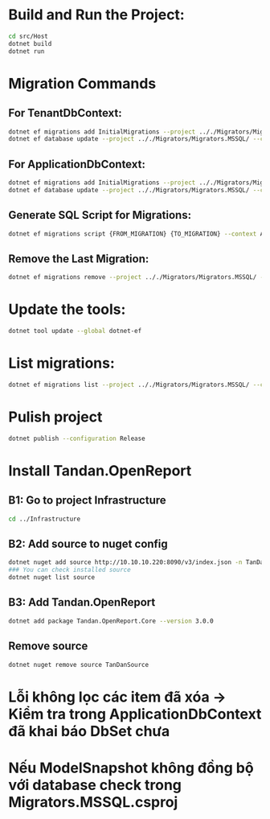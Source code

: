 # Build and Run the Project:
```bash
cd src/Host
dotnet build
dotnet run
```

# Migration Commands

## For TenantDbContext:
```bash
dotnet ef migrations add InitialMigrations --project .././Migrators/Migrators.MSSQL/ --context TenantDbContext -o Migrations/Tenant
dotnet ef database update --project .././Migrators/Migrators.MSSQL/ --context TenantDbContext
```

## For ApplicationDbContext:
```bash
dotnet ef migrations add InitialMigrations --project .././Migrators/Migrators.MSSQL/ --context ApplicationDbContext -o Migrations/Application
dotnet ef database update --project .././Migrators/Migrators.MSSQL/ --context ApplicationDbContext
```

## Generate SQL Script for Migrations:
```bash
dotnet ef migrations script {FROM_MIGRATION} {TO_MIGRATION} --context ApplicationDbContext -o ./script.sql
```

## Remove the Last Migration:
```bash
dotnet ef migrations remove --project .././Migrators/Migrators.MSSQL/ --context ApplicationDbContext
```
# Update the tools:
```bash
dotnet tool update --global dotnet-ef
```

# List migrations:
```bash
dotnet ef migrations list --project .././Migrators/Migrators.MSSQL/ --context ApplicationDbContext
```

# Pulish project
```bash
dotnet publish --configuration Release
```
# Install Tandan.OpenReport
## B1: Go to project Infrastructure
```bash
cd ../Infrastructure
```
## B2: Add source to nuget config
```bash
dotnet nuget add source http://10.10.10.220:8090/v3/index.json -n TanDanSource
### You can check installed source
dotnet nuget list source
```
## B3: Add Tandan.OpenReport
```bash
dotnet add package Tandan.OpenReport.Core --version 3.0.0
```

## Remove source
```bash
dotnet nuget remove source TanDanSource
```

# Lỗi không lọc các item đã xóa -> Kiểm tra trong ApplicationDbContext đã khai báo DbSet chưa
# Nếu ModelSnapshot không đồng bộ với database check trong Migrators.MSSQL.csproj